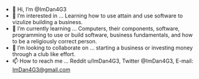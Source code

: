 - 👋 Hi, I’m @ImDan4G3
- 👀 I’m interested in ... Learning how to use attain and use software to vizulize building a business.
- 🌱 I’m currently learning ... Computers, their components, software, programming to use or build software, business fundamentals, and how to be a religiously correct person. 
- 💞️ I’m looking to collaborate on ... starting a business or investing money through a club like effort.
- 📫 How to reach me ... Reddit u/ImDan4G3, Twitter @ImDan4G3, E-mail: ImDan4G3@gmail.com 

<!---
ImDan4G3/ImDan4G3 is a ✨ special ✨ repository because its `README.md` (this file) appears on your GitHub profile.
You can click the Preview link to take a look at your changes.
--->

